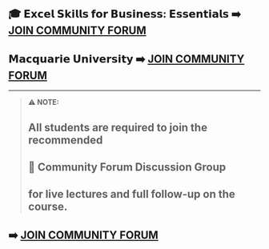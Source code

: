 ## 🎓 𝗘𝘅𝗰𝗲𝗹 𝗦𝗸𝗶𝗹𝗹𝘀 𝗳𝗼𝗿 𝗕𝘂𝘀𝗶𝗻𝗲𝘀𝘀: 𝗘𝘀𝘀𝗲𝗻𝘁𝗶𝗮𝗹𝘀  ➡️ [**JOIN COMMUNITY FORUM**](https://chat.whatsapp.com/FvQEOg0NOH92QFdVjCk1cS?mode=ac_c)
## 𝗠𝗮𝗰𝗾𝘂𝗮𝗿𝗶𝗲 𝗨𝗻𝗶𝘃𝗲𝗿𝘀𝗶𝘁𝘆  ➡️ [**JOIN COMMUNITY FORUM**](https://chat.whatsapp.com/FvQEOg0NOH92QFdVjCk1cS?mode=ac_c)

---

> **⚠️ NOTE:**  
> ## All students are required to join the recommended  
> ## 💬 Community Forum Discussion Group  
> ## for live lectures and full follow-up on the course.

## ➡️ [**JOIN COMMUNITY FORUM**](https://chat.whatsapp.com/FvQEOg0NOH92QFdVjCk1cS?mode=ac_c)
